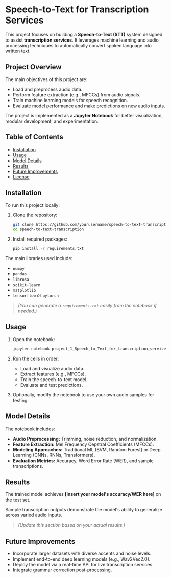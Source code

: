 # Speech-to-Text for Transcription Services

This project focuses on building a **Speech-to-Text (STT)** system designed to assist **transcription services**. It leverages machine learning and audio processing techniques to automatically convert spoken language into written text.

## Project Overview

The main objectives of this project are:
- Load and preprocess audio data.
- Perform feature extraction (e.g., MFCCs) from audio signals.
- Train machine learning models for speech recognition.
- Evaluate model performance and make predictions on new audio inputs.

The project is implemented as a **Jupyter Notebook** for better visualization, modular development, and experimentation.

## Table of Contents

- [Installation](#installation)
- [Usage](#usage)
- [Model Details](#model-details)
- [Results](#results)
- [Future Improvements](#future-improvements)
- [License](#license)

## Installation

To run this project locally:

1. Clone the repository:
   ```bash
   git clone https://github.com/yourusername/speech-to-text-transcription.git
   cd speech-to-text-transcription
   ```

2. Install required packages:
   ```bash
   pip install -r requirements.txt
   ```

The main libraries used include:
- `numpy`
- `pandas`
- `librosa`
- `scikit-learn`
- `matplotlib`
- `tensorflow` or `pytorch`

> *(You can generate a `requirements.txt` easily from the notebook if needed.)*

## Usage

1. Open the notebook:
   ```bash
   jupyter notebook project_1_Speech_to_Text_for_transcription_services.ipynb
   ```

2. Run the cells in order:
   - Load and visualize audio data.
   - Extract features (e.g., MFCCs).
   - Train the speech-to-text model.
   - Evaluate and test predictions.

3. Optionally, modify the notebook to use your own audio samples for testing.

## Model Details

The notebook includes:
- **Audio Preprocessing:** Trimming, noise reduction, and normalization.
- **Feature Extraction:** Mel Frequency Cepstral Coefficients (MFCCs).
- **Modeling Approaches:** Traditional ML (SVM, Random Forest) or Deep Learning (CNNs, RNNs, Transformers).
- **Evaluation Metrics:** Accuracy, Word Error Rate (WER), and sample transcriptions.

## Results

The trained model achieves **[insert your model's accuracy/WER here]** on the test set.

Sample transcription outputs demonstrate the model's ability to generalize across varied audio inputs.

> *(Update this section based on your actual results.)*

## Future Improvements

- Incorporate larger datasets with diverse accents and noise levels.
- Implement end-to-end deep learning models (e.g., Wav2Vec2.0).
- Deploy the model via a real-time API for live transcription services.
- Integrate grammar correction post-processing.
